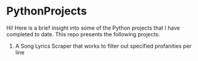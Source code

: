 # PythonProjects

Hi! Here is a brief insight into some of the Python projects that I have completed to date. This repo presents the following projects:

1. A Song Lyrics Scraper that works to filter out specified profanities per line
